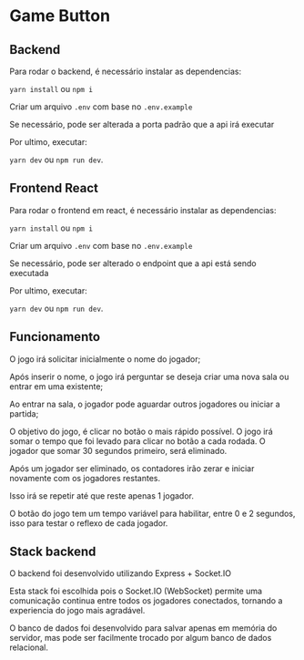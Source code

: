 # Game Button

## Backend

Para rodar o backend, é necessário instalar as dependencias:

`yarn install` ou `npm i`

Criar um arquivo `.env` com base no `.env.example`

Se necessário, pode ser alterada a porta padrão que a api irá executar

Por ultimo, executar:

`yarn dev` ou `npm run dev`.

## Frontend React

Para rodar o frontend em react, é necessário instalar as dependencias: 

`yarn install` ou `npm i`

Criar um arquivo `.env` com base no `.env.example`

Se necessário, pode ser alterado o endpoint que a api está sendo executada

Por ultimo, executar:

`yarn dev` ou `npm run dev`.

## Funcionamento

O jogo irá solicitar inicialmente o nome do jogador;

Após inserir o nome, o jogo irá perguntar se deseja criar uma nova sala ou entrar em uma existente;

Ao entrar na sala, o jogador pode aguardar outros jogadores ou iniciar a partida;

O objetivo do jogo, é clicar no botão o mais rápido possível. O jogo irá somar o tempo que foi levado para clicar no botão a cada rodada. O jogador que somar 30 segundos primeiro, será eliminado.

Após um jogador ser eliminado, os contadores irão zerar e iniciar novamente com os jogadores restantes.

Isso irá se repetir até que reste apenas 1 jogador.

O botão do jogo tem um tempo variável para habilitar, entre 0 e 2 segundos, isso para testar o reflexo de cada jogador.

## Stack backend

O backend foi desenvolvido utilizando Express + Socket.IO

Esta stack foi escolhida pois o Socket.IO (WebSocket) permite uma comunicação continua entre todos os jogadores conectados, tornando a experiencia do jogo mais agradável.

O banco de dados foi desenvolvido para salvar apenas em memória do servidor, mas pode ser facilmente trocado por algum banco de dados relacional.